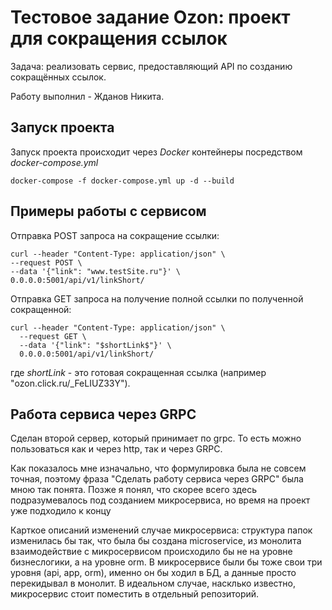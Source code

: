# Тестовое задание Ozon: проект для сокращения ссылок 

Задача: реализовать сервис, предоставляющий API по созданию сокращённых ссылок.

Работу выполнил - Жданов Никита.

## Запуск проекта

Запуск проекта происходит через *Docker* контейнеры посредством *docker-compose.yml*
```
docker-compose -f docker-compose.yml up -d --build
```

## Примеры работы с сервисом

Отправка POST запроса на сокращение ссылки:
```
curl --header "Content-Type: application/json" \
--request POST \
--data '{"link": "www.testSite.ru"}' \
0.0.0.0:5001/api/v1/linkShort/
```


Отправка GET запроса на получение полной ссылки по полученной сокращенной:
```
curl --header "Content-Type: application/json" \
  --request GET \
  --data '{"link": "$shortLink$"}' \
  0.0.0.0:5001/api/v1/linkShort/
```
где *$shortLink$* - это готовая сокращенная ссылка (например "ozon.click.ru/_FeLIUZ33Y").

## Работа сервиса через GRPC
Сделан второй сервер, который принимает по grpc. То есть можно пользоваться 
как и через http, так и через GRPC.

Как показалось мне изначально, что формулировка была не совсем точная, поэтому 
фраза "Сделать работу сервиса через GRPC" была мною так понята. Позже я понял, что
скорее всего здесь подразумевалось под созданием микросервиса, но время на проект уже подходило к концу

Карткое описаний изменений случае микросервиса: структура папок изменилась бы так, что была бы создана microservice, из монолита
взаимодействие с микросервисом происходило бы не на уровне бизнеслогики, а на уровне orm. 
В микросервисе были бы тоже свои три уровня (api, app, orm), именно он бы ходил в БД, а данные просто перекидывал в монолит.
В идеальном случае, насклько известно, микросервис стоит поместить в отдельный репозиторий.

